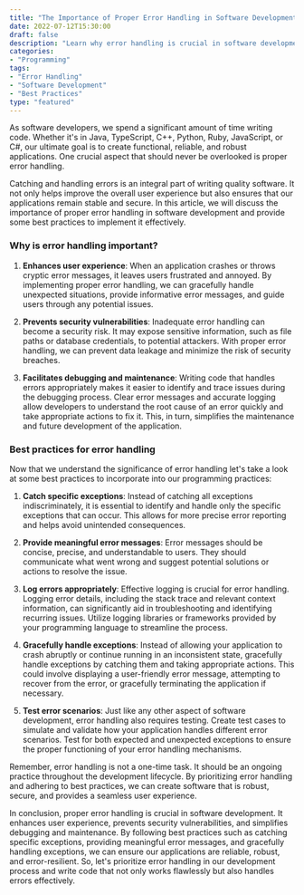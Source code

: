 ```yaml
--- 
title: "The Importance of Proper Error Handling in Software Development" 
date: 2022-07-12T15:30:00 
draft: false 
description: "Learn why error handling is crucial in software development and how to implement it effectively." 
categories: 
- "Programming" 
tags: 
- "Error Handling" 
- "Software Development" 
- "Best Practices" 
type: "featured" 
--- 
```


As software developers, we spend a significant amount of time writing code. Whether it's in Java, TypeScript, C++, Python, Ruby, JavaScript, or C#, our ultimate goal is to create functional, reliable, and robust applications. One crucial aspect that should never be overlooked is proper error handling.

Catching and handling errors is an integral part of writing quality software. It not only helps improve the overall user experience but also ensures that our applications remain stable and secure. In this article, we will discuss the importance of proper error handling in software development and provide some best practices to implement it effectively.

### Why is error handling important?

1. **Enhances user experience**: When an application crashes or throws cryptic error messages, it leaves users frustrated and annoyed. By implementing proper error handling, we can gracefully handle unexpected situations, provide informative error messages, and guide users through any potential issues.

2. **Prevents security vulnerabilities**: Inadequate error handling can become a security risk. It may expose sensitive information, such as file paths or database credentials, to potential attackers. With proper error handling, we can prevent data leakage and minimize the risk of security breaches.

3. **Facilitates debugging and maintenance**: Writing code that handles errors appropriately makes it easier to identify and trace issues during the debugging process. Clear error messages and accurate logging allow developers to understand the root cause of an error quickly and take appropriate actions to fix it. This, in turn, simplifies the maintenance and future development of the application.

### Best practices for error handling

Now that we understand the significance of error handling let's take a look at some best practices to incorporate into our programming practices:

1. **Catch specific exceptions**: Instead of catching all exceptions indiscriminately, it is essential to identify and handle only the specific exceptions that can occur. This allows for more precise error reporting and helps avoid unintended consequences.

2. **Provide meaningful error messages**: Error messages should be concise, precise, and understandable to users. They should communicate what went wrong and suggest potential solutions or actions to resolve the issue.

3. **Log errors appropriately**: Effective logging is crucial for error handling. Logging error details, including the stack trace and relevant context information, can significantly aid in troubleshooting and identifying recurring issues. Utilize logging libraries or frameworks provided by your programming language to streamline the process.

4. **Gracefully handle exceptions**: Instead of allowing your application to crash abruptly or continue running in an inconsistent state, gracefully handle exceptions by catching them and taking appropriate actions. This could involve displaying a user-friendly error message, attempting to recover from the error, or gracefully terminating the application if necessary.

5. **Test error scenarios**: Just like any other aspect of software development, error handling also requires testing. Create test cases to simulate and validate how your application handles different error scenarios. Test for both expected and unexpected exceptions to ensure the proper functioning of your error handling mechanisms.

Remember, error handling is not a one-time task. It should be an ongoing practice throughout the development lifecycle. By prioritizing error handling and adhering to best practices, we can create software that is robust, secure, and provides a seamless user experience.

In conclusion, proper error handling is crucial in software development. It enhances user experience, prevents security vulnerabilities, and simplifies debugging and maintenance. By following best practices such as catching specific exceptions, providing meaningful error messages, and gracefully handling exceptions, we can ensure our applications are reliable, robust, and error-resilient. So, let's prioritize error handling in our development process and write code that not only works flawlessly but also handles errors effectively.
